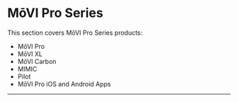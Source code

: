 # MōVI Pro Series

This section covers MōVI Pro Series products:

* MōVI Pro
* MōVI XL
* MōVI Carbon
* MIMIC
* Pilot
* MōVI Pro iOS and Android Apps
* * * * 



